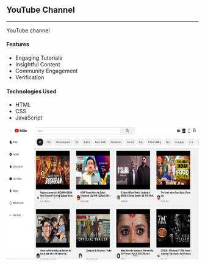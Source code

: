 
 <h2> YouTube Channel </h2>
 

  <hr></hr>


  <p>YouTube channel</p>
  <h4>Features</h4>
  <ul>
    <li>Engaging Tutorials</li>
    <li>Insightful Content</li>
    <li>Community Engagement</li>
    <li>Verification</li>
  </ul>
  <h4>Technologies Used</h4>
   <ul>
    <li>HTML</li>
    <li>CSS</li>
    <li>JavaScript</li>

  </ul>

<img src="https://github.com/sudhanshu1313/youtube.io/blob/main/YoutubeBnner.png" alt="New User System" width="650" height="350px">

  


